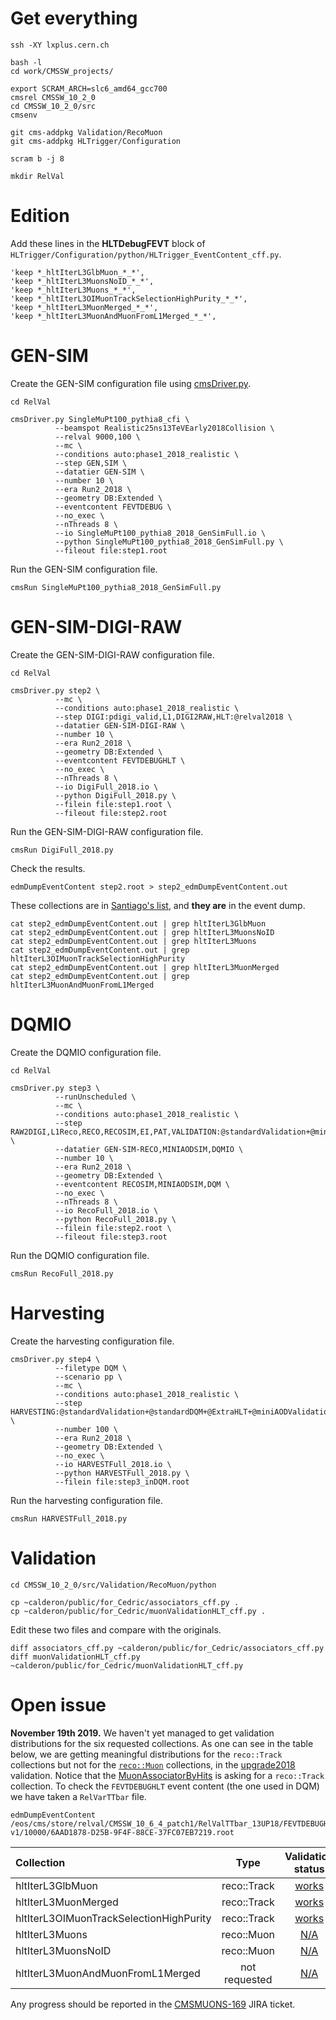 # Get everything

    ssh -XY lxplus.cern.ch

    bash -l
    cd work/CMSSW_projects/

    export SCRAM_ARCH=slc6_amd64_gcc700
    cmsrel CMSSW_10_2_0
    cd CMSSW_10_2_0/src
    cmsenv

    git cms-addpkg Validation/RecoMuon
    git cms-addpkg HLTrigger/Configuration

    scram b -j 8

    mkdir RelVal


# Edition

Add these lines in the **HLTDebugFEVT** block of `HLTrigger/Configuration/python/HLTrigger_EventContent_cff.py`.

    'keep *_hltIterL3GlbMuon_*_*',
    'keep *_hltIterL3MuonsNoID_*_*',
    'keep *_hltIterL3Muons_*_*',
    'keep *_hltIterL3OIMuonTrackSelectionHighPurity_*_*',
    'keep *_hltIterL3MuonMerged_*_*',
    'keep *_hltIterL3MuonAndMuonFromL1Merged_*_*',


# GEN-SIM

Create the GEN-SIM configuration file using [cmsDriver.py](https://twiki.cern.ch/twiki/bin/view/CMSPublic/SWGuideCmsDriver).

    cd RelVal

    cmsDriver.py SingleMuPt100_pythia8_cfi \
              --beamspot Realistic25ns13TeVEarly2018Collision \
              --relval 9000,100 \
              --mc \
              --conditions auto:phase1_2018_realistic \
              --step GEN,SIM \
              --datatier GEN-SIM \
              --number 10 \
              --era Run2_2018 \
              --geometry DB:Extended \
              --eventcontent FEVTDEBUG \
              --no_exec \
              --nThreads 8 \
              --io SingleMuPt100_pythia8_2018_GenSimFull.io \
              --python SingleMuPt100_pythia8_2018_GenSimFull.py \
              --fileout file:step1.root

Run the GEN-SIM configuration file.

    cmsRun SingleMuPt100_pythia8_2018_GenSimFull.py


# GEN-SIM-DIGI-RAW

Create the GEN-SIM-DIGI-RAW configuration file.

    cd RelVal

    cmsDriver.py step2 \
              --mc \
              --conditions auto:phase1_2018_realistic \
              --step DIGI:pdigi_valid,L1,DIGI2RAW,HLT:@relval2018 \
              --datatier GEN-SIM-DIGI-RAW \
              --number 10 \
              --era Run2_2018 \
              --geometry DB:Extended \
              --eventcontent FEVTDEBUGHLT \
              --no_exec \
              --nThreads 8 \
              --io DigiFull_2018.io \
              --python DigiFull_2018.py \
              --filein file:step1.root \
              --fileout file:step2.root

Run the GEN-SIM-DIGI-RAW configuration file.

    cmsRun DigiFull_2018.py

Check the results.

    edmDumpEventContent step2.root > step2_edmDumpEventContent.out

These collections are in [Santiago's list](https://its.cern.ch/jira/browse/CMSMUONS-169), and **they are** in the event dump.

    cat step2_edmDumpEventContent.out | grep hltIterL3GlbMuon
    cat step2_edmDumpEventContent.out | grep hltIterL3MuonsNoID
    cat step2_edmDumpEventContent.out | grep hltIterL3Muons
    cat step2_edmDumpEventContent.out | grep hltIterL3OIMuonTrackSelectionHighPurity
    cat step2_edmDumpEventContent.out | grep hltIterL3MuonMerged
    cat step2_edmDumpEventContent.out | grep hltIterL3MuonAndMuonFromL1Merged


# DQMIO

Create the DQMIO configuration file.

    cd RelVal

    cmsDriver.py step3 \
              --runUnscheduled \
              --mc \
              --conditions auto:phase1_2018_realistic \
              --step RAW2DIGI,L1Reco,RECO,RECOSIM,EI,PAT,VALIDATION:@standardValidation+@miniAODValidation,DQM:@standardDQM+@ExtraHLT+@miniAODDQM \
              --datatier GEN-SIM-RECO,MINIAODSIM,DQMIO \
              --number 10 \
              --era Run2_2018 \
              --geometry DB:Extended \
              --eventcontent RECOSIM,MINIAODSIM,DQM \
              --no_exec \
              --nThreads 8 \
              --io RecoFull_2018.io \
              --python RecoFull_2018.py \
              --filein file:step2.root \
              --fileout file:step3.root

Run the DQMIO configuration file.

    cmsRun RecoFull_2018.py


# Harvesting

Create the harvesting configuration file.

    cmsDriver.py step4 \
              --filetype DQM \
              --scenario pp \
              --mc \
              --conditions auto:phase1_2018_realistic \
              --step HARVESTING:@standardValidation+@standardDQM+@ExtraHLT+@miniAODValidation+@miniAODDQM \
              --number 100 \
              --era Run2_2018 \
              --geometry DB:Extended \
              --no_exec \
              --io HARVESTFull_2018.io \
              --python HARVESTFull_2018.py \
              --filein file:step3_inDQM.root

Run the harvesting configuration file.

    cmsRun HARVESTFull_2018.py


# Validation

    cd CMSSW_10_2_0/src/Validation/RecoMuon/python

    cp ~calderon/public/for_Cedric/associators_cff.py .
    cp ~calderon/public/for_Cedric/muonValidationHLT_cff.py .

Edit these two files and compare with the originals.

    diff associators_cff.py ~calderon/public/for_Cedric/associators_cff.py
    diff muonValidationHLT_cff.py ~calderon/public/for_Cedric/muonValidationHLT_cff.py
    
    
# Open issue

**November 19th 2019.** We haven't yet managed to get validation distributions for the six requested collections. As one can see in the table below, we are getting meaningful distributions for the `reco::Track` collections but not for the [`reco::Muon`](https://github.com/cms-sw/cmssw/blob/master/DataFormats/MuonReco/interface/Muon.h) collections, in the [upgrade2018](https://cms-muonpog.web.cern.ch/cms-muonpog/Validation/CMSSW_10_6_0_pre4/106X_upgrade2018_realistic_v4_PU25ns/RelValTTbar_13/) validation. Notice that the [MuonAssociatorByHits](https://github.com/cms-sw/cmssw/blob/master/SimMuon/MCTruth/plugins/MuonAssociatorEDProducer.cc#L16) is asking for a `reco::Track` collection. To check the `FEVTDEBUGHLT` event content (the one used in DQM) we have taken a `RelVarTTbar` file.

    edmDumpEventContent /eos/cms/store/relval/CMSSW_10_6_4_patch1/RelValTTbar_13UP18/FEVTDEBUGHLT/PUpmx25ns_106X_upgrade2018_realistic_v10-v1/10000/6AAD1878-D25B-9F4F-88CE-37FC07EB7219.root

| Collection                              | Type          | Validation status |
| :-------------------------------------- |:-------------:|:-----------------:|
| hltIterL3GlbMuon                        | reco::Track   | [works](https://cms-muonpog.web.cern.ch/cms-muonpog/Validation/CMSSW_10_6_0_pre4/106X_upgrade2018_realistic_v4_PU25ns/RelValTTbar_13/hltIterL3GlbMuon/) |
| hltIterL3MuonMerged                     | reco::Track   | [works](https://cms-muonpog.web.cern.ch/cms-muonpog/Validation/CMSSW_10_6_0_pre4/106X_upgrade2018_realistic_v4_PU25ns/RelValTTbar_13/hltIterL3MuonMerged/) |
| hltIterL3OIMuonTrackSelectionHighPurity | reco::Track   | [works](https://cms-muonpog.web.cern.ch/cms-muonpog/Validation/CMSSW_10_6_0_pre4/106X_upgrade2018_realistic_v4_PU25ns/RelValTTbar_13/hltIterL3OIMuonTrackSelectionHighPurity/)             |
| hltIterL3Muons                          | reco::Muon    | [N/A](https://cms-muonpog.web.cern.ch/cms-muonpog/Validation/CMSSW_10_6_0_pre4/106X_upgrade2018_realistic_v4_PU25ns/RelValTTbar_13/hltIterL3Muons/) |
| hltIterL3MuonsNoID                      | reco::Muon    | [N/A](https://cms-muonpog.web.cern.ch/cms-muonpog/Validation/CMSSW_10_6_0_pre4/106X_upgrade2018_realistic_v4_PU25ns/RelValTTbar_13/hltIterL3MuonsNoID/) |
| hltIterL3MuonAndMuonFromL1Merged        | not requested | [N/A](https://cms-muonpog.web.cern.ch/cms-muonpog/Validation/CMSSW_10_6_0_pre4/106X_upgrade2018_realistic_v4_PU25ns/RelValTTbar_13/hltIterL3MuonAndMuonFromL1Merged/) |

 Any progress should be reported in the [CMSMUONS-169](https://its.cern.ch/jira/browse/CMSMUONS-169) JIRA ticket.
